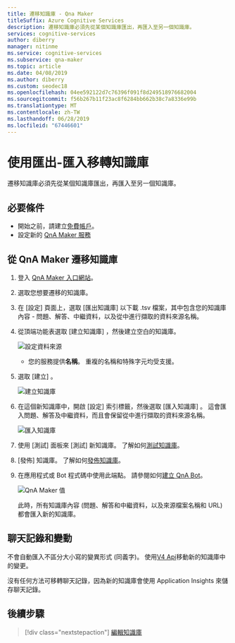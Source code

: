 ```yaml
---
title: 遷移知識庫 - Qna Maker
titleSuffix: Azure Cognitive Services
description: 遷移知識庫必須先從某個知識庫匯出，再匯入至另一個知識庫。
services: cognitive-services
author: diberry
manager: nitinme
ms.service: cognitive-services
ms.subservice: qna-maker
ms.topic: article
ms.date: 04/08/2019
ms.author: diberry
ms.custom: seodec18
ms.openlocfilehash: 04ee592122d7c76396f091f8d249518976682004
ms.sourcegitcommit: f56b267b11f23ac8f6284bb662b38c7a8336e99b
ms.translationtype: MT
ms.contentlocale: zh-TW
ms.lasthandoff: 06/28/2019
ms.locfileid: "67446601"
---
```

# <a name="migrate-a-knowledge-base-using-export-import"></a>使用匯出-匯入移轉知識庫

遷移知識庫必須先從某個知識庫匯出，再匯入至另一個知識庫。 

## <a name="prerequisites"></a>必要條件

* 開始之前，請建立[免費帳戶](https://azure.microsoft.com/free/?WT.mc_id=A261C142F)。
* 設定新的 [QnA Maker 服務](../How-To/set-up-qnamaker-service-azure.md)

## <a name="migrate-a-knowledge-base-from-qna-maker"></a>從 QnA Maker 遷移知識庫
1. 登入 [QnA Maker 入口網站](https://qnamaker.ai)。
1. 選取您想要遷移的知識庫。

1. 在 [設定]  頁面上，選取 [匯出知識庫]  以下載 .tsv 檔案，其中包含您的知識庫內容 - 問題、解答、中繼資料，以及從中進行擷取的資料來源名稱。

1. 從頂端功能表選取 [建立知識庫]  ，然後建立空白的知識庫。 

    ![設定資料來源](../media/qnamaker-how-to-create-kb/set-data-sources.png)

    - 您的服務提供**名稱**。 重複的名稱和特殊字元均受支援。

1. 選取 [建立]  。

    ![建立知識庫](../media/qnamaker-how-to-create-kb/create-kb.png)

1. 在這個新知識庫中，開啟 [設定]  索引標籤，然後選取 [匯入知識庫]  。 這會匯入問題、解答及中繼資料，而且會保留從中進行擷取的資料來源名稱。

   ![匯入知識庫](../media/qnamaker-how-to-migrate-kb/Import.png)

1. 使用 [測試] 面板來 [測試]  新知識庫。 了解如何[測試知識庫](../How-To/test-knowledge-base.md)。
1. [發佈]  知識庫。 了解如何[發佈知識庫](../Quickstarts/create-publish-knowledge-base.md#publish-the-knowledge-base)。
1. 在應用程式或 Bot 程式碼中使用此端點。 請參閱如何[建立 QnA Bot](../Tutorials/create-qna-bot.md)。

    ![QnA Maker 值](../media/qnamaker-how-to-migrate-kb/qnamaker-settings-kbid-key.png)

    此時，所有知識庫內容 (問題、解答和中繼資料，以及來源檔案名稱和 URL) 都會匯入新的知識庫。 

## <a name="chat-logs-and-alterations"></a>聊天記錄和變動
不會自動匯入不區分大小寫的變異形式 (同義字)。 使用[V4 Api](https://go.microsoft.com/fwlink/?linkid=2092179)移動新的知識庫中的變更。

沒有任何方法可移轉聊天記錄，因為新的知識庫會使用 Application Insights 來儲存聊天記錄。 

## <a name="next-steps"></a>後續步驟

> [!div class="nextstepaction"]
> [編輯知識庫](../How-To/edit-knowledge-base.md)
